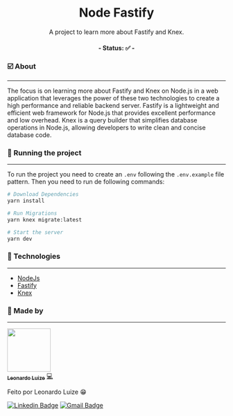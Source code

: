 <h1 align="center">Node Fastify</h1>

<p align="center">A project to learn more about Fastify and Knex.</p>

<h4 align="center"> 
	- Status: ✅ -
</h4>

### ☑️ About
---

<p>
  The focus is on learning more about Fastify and Knex on Node.js in a web application that leverages 
  the power of these two technologies to create a high performance and reliable backend server. 
  Fastify is a lightweight and efficient web framework for Node.js that provides excellent 
  performance and low overhead. Knex is a query builder that simplifies database operations 
  in Node.js, allowing developers to write clean and concise database code.
</p>

### 🔌 Running the project
---

To run the project you need to create an `.env` following the `.env.example` file pattern. 
Then you need to run de following commands:

```bash
# Download Dependencies
yarn install

# Run Migrations
yarn knex migrate:latest

# Start the server
yarn dev
```

### 🔋 Technologies
---

- [NodeJs](https://nodejs.org/)
- [Fastify](https://www.fastify.io/)
- [Knex](https://knexjs.org/)

### 🎲 Made by
---

<a href="https://github.com/LeonardoLuize">
 <img src="https://avatars.githubusercontent.com/u/74014082?v=4" width="100px;"/>
 <br />
 <sub><b>Leonardo Luize</b></sub></a> <a href="https://github.com/LeonardoLuize" >💻</a>


Feito por Leonardo Luize 😁

[![Linkedin Badge](https://img.shields.io/badge/-Leonardo-blue?style=rounded&logo=Linkedin&logoColor=white&link=https://www.linkedin.com/in/leonardoluize/)](https://www.linkedin.com/in/leonardoluize/) 
[![Gmail Badge](https://img.shields.io/badge/-leonardo.luize2@gmail.com-c14438?style=rounded&logo=Gmail&logoColor=white&link=mailto:leonardo.luize2@gmail.com)](mailto:leonardo.luize2@gmail.com)

